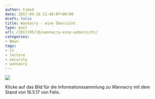 ```yaml
---
author: timod
date: 2017-05-16 21:48:07+00:00
draft: false
title: Wannacry - eine Übersicht
type: post
url: /2017/05/16/wannacry-eine-uebersicht/
categories:
- News
tags:
- it
- lecture
- security
- wannacry
---
```


[![](https://www.fablab-neckar-alb.org/wp-content/uploads/2017/05/WanaCry-1024x622.png)
](https://www.fablab-neckar-alb.org/wp-content/uploads/2017/05/WanaCry.png)

Klicke auf das Bild für die Informationssammlung zu Wannacry mit dem Stand von 16.5.17 von Felix.
